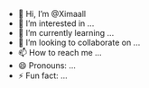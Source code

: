 - 👋 Hi, I’m @Ximaall
- 👀 I’m interested in ...
- 🌱 I’m currently learning ...
- 💞️ I’m looking to collaborate on ...
- 📫 How to reach me ...
- 😄 Pronouns: ...
- ⚡ Fun fact: ...

<!---
Ximaall/Ximaall is a ✨ special ✨ repository because its `README.md` (this file) appears on your GitHub profile.
You can click the Preview link to take a look at your changes.
--->
